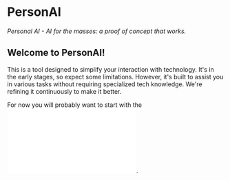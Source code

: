 # PersonAI

*Personal AI - AI for the masses: a proof of concept that works.*

## Welcome to PersonAI!
This is a tool designed to simplify your interaction with technology. 
It's in the early stages, so expect some limitations. 
However, it's built to assist you in various tasks without requiring specialized tech knowledge. 
We're refining it continuously to make it better.

For now you will probably want to start with the ![User guide](USERGUIDE.md).
